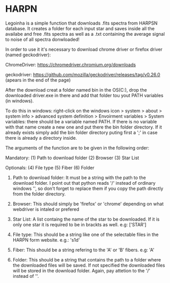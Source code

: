 # HARPN
Legoinha is a simple function that downloads .fits spectra from HARPSN database. It creates a folder for each input star and saves inside all the availabe and free .fits spectra as well as a .txt containing the average signal to noise of all spectra donwloaded!


In order to use it it's necessary to download chrome driver or firefox driver (named geckodriver):

ChromeDriver: https://chromedriver.chromium.org/downloads

geckodriver: https://github.com/mozilla/geckodriver/releases/tag/v0.26.0 (apears in the end of the page)

After the download creat a folder named bin in the OS(C:), drop the downloaded driver.exe in there and add that folder tou yout PATH variables (in windows). 

To do this in windows: right-click on the windows icon > system > about > system info > advanced system definition >  Envoirment variables > System variables: there should be a variable named PATH. If there is no variable with that name create a new one and put there the bin folder directory. If it already exists simply add the bin folder directory puting first a ';' in case there is already a directory inside. 


The arguments of the function are to be given in the following order:

Mandatory:
(1) Path to download folder
(2) Browser
(3) Star List

Optionals:
(4) File type
(5) Fiber
(6) Folder


1) Path to download folder: 
It must be a string with the path to the download folder. I point out that python reads '/' instead of ordinary windows '\', so don't forget to replace them if you copy the path directly from the folder directory.


2) Browser:
This should simply be 'firefox' or 'chrome' depending on what webdriver is intaled or prefered


3) Star List:
A list containg the name of the star to be downloaded. If it is only one star it is required to be in brackts as well. e.g: ['STAR']


4) File type:
This should be a string like one of the selectable files in the HARPN form website. e.g.: 's1d'


5) Fiber:
This should be a string refering to the 'A' or 'B' fibers. e.g: 'A'


6) Folder:
This should be a string that contains the path to a folder where the downloaded files will be saved. If not specified the downloaded files will be stored in the download folder. Again, pay attetion to the '/' instead of '\'.
